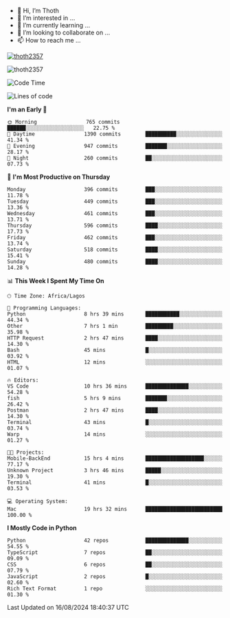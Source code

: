 <!---
thoth2357/thoth2357 is a ✨ special ✨ repository because its `README.md` (this file) appears on your GitHub profile.
You can click the Preview link to take a look at your changes.
--->

- 👋 Hi, I’m Thoth
- 👀 I’m interested in ...
- 🌱 I’m currently learning ...
- 💞️ I’m looking to collaborate on ...
- 📫 How to reach me ...


<p align="left"> <a href="https://github.com/ryo-ma/github-profile-trophy"><img src="https://github-profile-trophy.vercel.app/?username=thoth2357&theme=gruvbox&no-bg=true&no-frame=false&title=MultiLanguage,Commits,Repositories,Stars,Followers,PullRequest,Reviews,Issues" alt="thoth2357" /></a> </p>

<p align="left"> <img src="https://komarev.com/ghpvc/?username=thoth2357&label=Profile%20views&color=0e75b6&style=flat" alt="thoth2357" /> </p>

<!--START_SECTION:waka-->
![Code Time](http://img.shields.io/badge/Code%20Time-3%2C203%20hrs%2028%20mins-blue)

![Lines of code](https://img.shields.io/badge/From%20Hello%20World%20I%27ve%20Written-30.4%20million%20lines%20of%20code-blue)

**I'm an Early 🐤** 

```text
🌞 Morning                765 commits         ██████░░░░░░░░░░░░░░░░░░░   22.75 % 
🌆 Daytime                1390 commits        ██████████░░░░░░░░░░░░░░░   41.34 % 
🌃 Evening                947 commits         ███████░░░░░░░░░░░░░░░░░░   28.17 % 
🌙 Night                  260 commits         ██░░░░░░░░░░░░░░░░░░░░░░░   07.73 % 
```
📅 **I'm Most Productive on Thursday** 

```text
Monday                   396 commits         ███░░░░░░░░░░░░░░░░░░░░░░   11.78 % 
Tuesday                  449 commits         ███░░░░░░░░░░░░░░░░░░░░░░   13.36 % 
Wednesday                461 commits         ███░░░░░░░░░░░░░░░░░░░░░░   13.71 % 
Thursday                 596 commits         ████░░░░░░░░░░░░░░░░░░░░░   17.73 % 
Friday                   462 commits         ███░░░░░░░░░░░░░░░░░░░░░░   13.74 % 
Saturday                 518 commits         ████░░░░░░░░░░░░░░░░░░░░░   15.41 % 
Sunday                   480 commits         ████░░░░░░░░░░░░░░░░░░░░░   14.28 % 
```


📊 **This Week I Spent My Time On** 

```text
🕑︎ Time Zone: Africa/Lagos

💬 Programming Languages: 
Python                   8 hrs 39 mins       ███████████░░░░░░░░░░░░░░   44.34 % 
Other                    7 hrs 1 min         █████████░░░░░░░░░░░░░░░░   35.98 % 
HTTP Request             2 hrs 47 mins       ████░░░░░░░░░░░░░░░░░░░░░   14.30 % 
Bash                     45 mins             █░░░░░░░░░░░░░░░░░░░░░░░░   03.92 % 
HTML                     12 mins             ░░░░░░░░░░░░░░░░░░░░░░░░░   01.07 % 

🔥 Editors: 
VS Code                  10 hrs 36 mins      ██████████████░░░░░░░░░░░   54.28 % 
fish                     5 hrs 9 mins        ███████░░░░░░░░░░░░░░░░░░   26.42 % 
Postman                  2 hrs 47 mins       ████░░░░░░░░░░░░░░░░░░░░░   14.30 % 
Terminal                 43 mins             █░░░░░░░░░░░░░░░░░░░░░░░░   03.74 % 
Warp                     14 mins             ░░░░░░░░░░░░░░░░░░░░░░░░░   01.27 % 

🐱‍💻 Projects: 
Mobile-BackEnd           15 hrs 4 mins       ███████████████████░░░░░░   77.17 % 
Unknown Project          3 hrs 46 mins       █████░░░░░░░░░░░░░░░░░░░░   19.30 % 
Terminal                 41 mins             █░░░░░░░░░░░░░░░░░░░░░░░░   03.53 % 

💻 Operating System: 
Mac                      19 hrs 32 mins      █████████████████████████   100.00 % 
```

**I Mostly Code in Python** 

```text
Python                   42 repos            ██████████████░░░░░░░░░░░   54.55 % 
TypeScript               7 repos             ██░░░░░░░░░░░░░░░░░░░░░░░   09.09 % 
CSS                      6 repos             ██░░░░░░░░░░░░░░░░░░░░░░░   07.79 % 
JavaScript               2 repos             █░░░░░░░░░░░░░░░░░░░░░░░░   02.60 % 
Rich Text Format         1 repo              ░░░░░░░░░░░░░░░░░░░░░░░░░   01.30 % 
```




 Last Updated on 16/08/2024 18:40:37 UTC
<!--END_SECTION:waka-->
<!--![](http://github-profile-summary-cards.vercel.app/api/cards/profile-details?username=thoth2357&theme=2077)

![](http://github-profile-summary-cards.vercel.app/api/cards/stats?username=thoth2357&theme=2077)![](http://github-profile-summary-cards.vercel.app/api/cards/productive-time?username=thoth2357&theme=2077&utcOffset=8) -->
